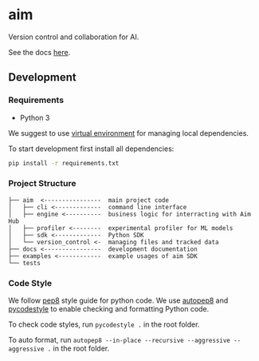 # aim

Version control and collaboration for AI.

See the docs [here](https://docs.aimhub.io).

## Development

### Requirements

* Python 3

We suggest to use [virtual
environment](https://packaging.python.org/tutorials/installing-packages/#creating-virtual-environments) for managing local dependencies.

To start development first install all dependencies:

```bash
pip install -r requirements.txt
```

### Project Structure

```
├── aim  <----------------  main project code
│   ├── cli <-------------  command line interface
│   ├── engine <----------  business logic for interracting with Aim Hub
│   ├── profiler <--------  experimental profiler for ML models
│   ├── sdk <-------------  Python SDK
│   └── version_control <-  managing files and tracked data
├── docs <----------------  development documentation
├── examples <------------  example usages of aim SDK
└── tests
```

### Code Style
We follow [pep8](https://www.python.org/dev/peps/pep-0008/) style guide for python code. We use [autopep8](https://pypi.org/project/autopep8/) and [pycodestyle](https://pypi.org/project/pycodestyle/) to enable checking and formatting Python code. 

To check code styles, run `pycodestyle .` in the root folder. 

To auto format, run `autopep8 --in-place --recursive --aggressive --aggressive .` in the root folder.
